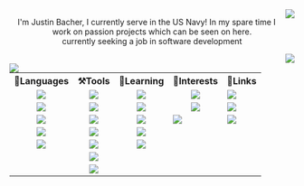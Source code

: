<!--**Jabbey92/Jabbey92** is a ✨ _special_ ✨ repository because its `README.md` (this file) appears on your GitHub profile.-->
<span>
    <img align="right" src="https://github-profile-summary-cards.vercel.app/api/cards/profile-details?username=Jabbey92&theme=2077" />
    <p align="center">I'm Justin Bacher, I currently serve in the US Navy! In my spare time I work on passion projects which can be seen on here.</br>currently seeking a job in software development</p>
</span>
<img align="right" src="https://stackoverflow-card.vercel.app/?userID=225020&theme=tomorrownightblue&showIcons=false" />
</br>
<img align="left" src="https://github-profile-trophy.vercel.app/?username=Jabbey92&theme=algolia&column=4&row=1&margin-w=10" />
<span>
    <table align="center">
        <tr>
            <th align="center">📝Languages</th>
            <th align="center">⚒️Tools</th>
            <th align="center">📖Learning</th>
            <th align="center">👀Interests</th>
            <th align="center">🔗Links</th>
        </tr>
        <tr>
            <td align="center"><a href="http://python.org/"><img src="https://img.shields.io/badge/Python-FFD43B?style=for-the-badge&logo=python&logoColor=blue" /></a></td>
            <td align="center"><img src="https://img.shields.io/badge/SQLite-07405E?style=for-the-badge&logo=sqlite&logoColor=white" />
            <td align="center"><img src="https://img.shields.io/badge/JavaScript-323330?style=for-the-badge&logo=javascript&logoColor=F7DF1E" /></td>
            <td align="center"><img src="https://img.shields.io/badge/Rust-black?style=for-the-badge&logo=rust&logoColor=#E57324" /></td>
            <td><a href="mailto: 92jbach@gmail.com"><img src="https://img.shields.io/badge/Gmail-D14836?style=for-the-badge&logo=gmail&logoColor=white" /></a></td>
        </tr>
        <tr>
            <td align="center"><a href="http://www.lua.org/"><img src="https://img.shields.io/badge/Lua-2C2D72?style=for-the-badge&logo=lua&logoColor=white" /></a></td>
            <td align="center"><img src="https://img.shields.io/badge/MongoDB-4EA94B?style=for-the-badge&logo=mongodb&logoColor=white" /></td>
            <td align="center"><img src="https://img.shields.io/badge/TypeScript-007ACC?style=for-the-badge&logo=typescript&logoColor=white" /></td>
            <td align="center"><img src="https://img.shields.io/badge/Go-00ADD8?style=for-the-badge&logo=go&logoColor=white" /></td>
            <td><a href="https://www.linkedin.com/in/justin-bacher-1392b519/"><img src="https://img.shields.io/badge/LinkedIn-0077B5?style=for-the-badge&logo=linkedin&logoColor=white" /></a></td>
        </tr>
        <tr>
            <td align="center"><img src="https://img.shields.io/badge/HTML5-E34F26?style=for-the-badge&logo=html5&logoColor=white" /></td>
            <td align="center"><img src="https://img.shields.io/badge/redis-%23DD0031.svg?&style=for-the-badge&logo=redis&logoColor=white" /></td>
            <td align="center"><img src="https://img.shields.io/badge/WebAssembly-654FF0?style=for-the-badge&logo=WebAssembly&logoColor=white" /></td>
            <td><img src="https://img.shields.io/badge/Haskell-5D4F85?style=for-the-badge&logo=haskell&logoColor=white" /></td>
            <td><a href="discordapp.com/users/243934463615041536"><img src="https://img.shields.io/badge/Discord-5865F2?style=for-the-badge&logo=discord&logoColor=white" /></a></td>
        </tr>
        <tr>
            <td align="center"><img src="https://img.shields.io/badge/CSS3-1572B6?style=for-the-badge&logo=css3&logoColor=white" /></td>
            <td align="center"><img src="https://img.shields.io/badge/PostgreSQL-316192?style=for-the-badge&logo=postgresql&logoColor=white" /></td>
            <td align="center"><img src="https://img.shields.io/badge/Nginx-009639?style=for-the-badge&logo=nginx&logoColor=white" /></td>
            <td></td>
            <td></td>
        </tr>
        <tr>
            <td align="center"><img src="https://img.shields.io/badge/fastapi-109989?style=for-the-badge&logo=FASTAPI&logoColor=white" /></td>
            <td align="center"><img src="https://img.shields.io/badge/VSCode-0078D4?style=for-the-badge&logo=visual%20studio%20code&logoColor=white" /></td>
            <td align="center"><img src="https://img.shields.io/badge/Svelte-4A4A55?style=for-the-badge&logo=svelte&logoColor=FF3E00" /></td>
            <td></td>
            <td></td>
        </tr>
        <tr>
            <td></td>
            <td align="center"><img src="https://img.shields.io/badge/Linux-FCC624?style=for-the-badge&logo=linux&logoColor=black" /></td>
            <td align="center"></td>
            <td></td>
            <td></td>
        </tr>
        <tr>
            <td></td>
            <td align="center"><img src="https://img.shields.io/badge/Docker-2CA5E0?style=for-the-badge&logo=docker&logoColor=white" /></td>
            <td></td>
            <td></td>
            <td></td>
        </tr>
    </table>
</span>

<!--<img align="center" src="https://github-readme-streak-stats.herokuapp.com/?user=Jabbey92" />-->

<!--
Here are some ideas to get you started:

- 🔭 I’m currently working on ...
- 🌱 I’m currently learning ...
- 👯 I’m looking to collaborate on ...
- 🤔 I’m looking for help with ...
- 💬 Ask me about ...
- 📫 How to reach me: ...
- 😄 Pronouns: ...
- ⚡ Fun fact: ...
-->

